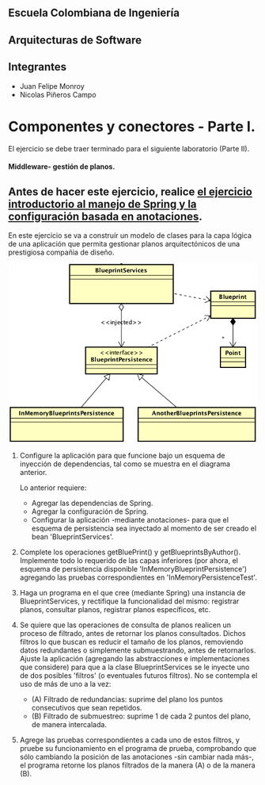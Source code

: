 ## Escuela Colombiana de Ingeniería

## Arquitecturas de Software

## Integrantes
- Juan Felipe Monroy
- Nicolas Piñeros Campo

# Componentes y conectores - Parte I.

El ejercicio se debe traer terminado para el siguiente laboratorio (Parte II).

#### Middleware- gestión de planos.


## Antes de hacer este ejercicio, realice [el ejercicio introductorio al manejo de Spring y la configuración basada en anotaciones](https://github.com/ARSW-ECI/Spring_LightweightCont_Annotation-DI_Example).

En este ejercicio se va a construír un modelo de clases para la capa lógica de una aplicación que permita gestionar planos arquitectónicos de una prestigiosa compañia de diseño. 

![](img/ClassDiagram1.png)

1. Configure la aplicación para que funcione bajo un esquema de inyección de dependencias, tal como se muestra en el diagrama anterior.


	Lo anterior requiere:

	* Agregar las dependencias de Spring.
	* Agregar la configuración de Spring.
	* Configurar la aplicación -mediante anotaciones- para que el esquema de persistencia sea inyectado al momento de ser creado el bean 'BlueprintServices'.


2. Complete los operaciones getBluePrint() y getBlueprintsByAuthor(). Implemente todo lo requerido de las capas inferiores (por ahora, el esquema de persistencia disponible 'InMemoryBlueprintPersistence') agregando las pruebas correspondientes en 'InMemoryPersistenceTest'.

3. Haga un programa en el que cree (mediante Spring) una instancia de BlueprintServices, y rectifique la funcionalidad del mismo: registrar planos, consultar planos, registrar planos específicos, etc.

4. Se quiere que las operaciones de consulta de planos realicen un proceso de filtrado, antes de retornar los planos consultados. Dichos filtros lo que buscan es reducir el tamaño de los planos, removiendo datos redundantes o simplemente submuestrando, antes de retornarlos. Ajuste la aplicación (agregando las abstracciones e implementaciones que considere) para que a la clase BlueprintServices se le inyecte uno de dos posibles 'filtros' (o eventuales futuros filtros). No se contempla el uso de más de uno a la vez:
	* (A) Filtrado de redundancias: suprime del plano los puntos consecutivos que sean repetidos.
	* (B) Filtrado de submuestreo: suprime 1 de cada 2 puntos del plano, de manera intercalada.

5. Agrege las pruebas correspondientes a cada uno de estos filtros, y pruebe su funcionamiento en el programa de prueba, comprobando que sólo cambiando la posición de las anotaciones -sin cambiar nada más-, el programa retorne los planos filtrados de la manera (A) o de la manera (B). 
